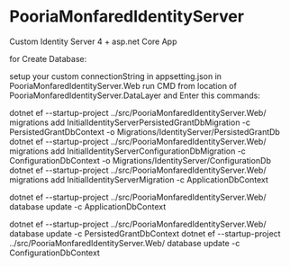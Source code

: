 # PooriaMonfaredIdentityServer

Custom Identity Server 4 + asp.net Core App

for Create Database:

setup your custom connectionString in appsetting.json in PooriaMonfaredIdentityServer.Web
run CMD from location of PooriaMonfaredIdentityServer.DataLayer
and Enter this commands:

dotnet ef --startup-project ../src/PooriaMonfaredIdentityServer.Web/ migrations add InitialIdentityServerPersistedGrantDbMigration -c PersistedGrantDbContext -o Migrations/IdentityServer/PersistedGrantDb
dotnet ef --startup-project ../src/PooriaMonfaredIdentityServer.Web/ migrations add InitialIdentityServerConfigurationDbMigration -c ConfigurationDbContext -o Migrations/IdentityServer/ConfigurationDb
dotnet ef --startup-project ../src/PooriaMonfaredIdentityServer.Web/ migrations add InitialIdentityServerMigration -c ApplicationDbContext

dotnet ef --startup-project ../src/PooriaMonfaredIdentityServer.Web/ database update -c ApplicationDbContext

dotnet ef --startup-project ../src/PooriaMonfaredIdentityServer.Web/ database update -c PersistedGrantDbContext
dotnet ef --startup-project ../src/PooriaMonfaredIdentityServer.Web/ database update -c ConfigurationDbContext

